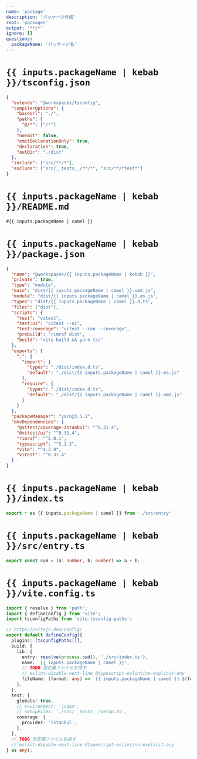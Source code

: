 ```yaml
---
name: 'package'
description: 'パッケージ作成'
root: 'packages'
output: '**/*'
ignore: []
questions:
  packageName: 'パッケージ名'
---
```


<!-- tsconfig -->

# `{{ inputs.packageName | kebab }}/tsconfig.json`

```json
{
  "extends": "@workspaces/tsconfig",
  "compilerOptions": {
    "baseUrl": "./",
    "paths": {
      "@/*": ["/*"]
    },
    "noEmit": false,
    "emitDeclarationOnly": true,
    "declaration": true,
    "outDir": "./dist"
  },
  "include": ["src/**/*"],
  "exclude": ["src/__tests__/**/*", "src/**/*test*"]
}
```

<!-- README -->

# `{{ inputs.packageName | kebab }}/README.md`

```md
#{{ inputs.packageName | camel }}
```

<!-- package.json -->

# `{{ inputs.packageName | kebab }}/package.json`

```json
{
  "name": "@workspaces/{{ inputs.packageName | kebab }}",
  "private": true,
  "type": "module",
  "main": "dist/{{ inputs.packageName | camel }}.umd.js",
  "module": "dist/{{ inputs.packageName | camel }}.es.js",
  "types": "dist/{{ inputs.packageName | camel }}.d.ts",
  "files": ["dist"],
  "scripts": {
    "test": "vitest",
    "test:ui": "vitest --ui",
    "test:coverage": "vitest --run --coverage",
    "prebuild": "rimraf dist",
    "build": "vite build && yarn tsc"
  },
  "exports": {
    ".": {
      "import": {
        "types": "./dist/index.d.ts",
        "default": "./dist/{{ inputs.packageName | camel }}.es.js"
      },
      "require": {
        "types": "./dist/index.d.ts",
        "default": "./dist/{{ inputs.packageName | camel }}.umd.js"
      }
    }
  },
  "packageManager": "yarn@3.5.1",
  "devDependencies": {
    "@vitest/coverage-istanbul": "^0.31.4",
    "@vitest/ui": "^0.31.4",
    "rimraf": "^5.0.1",
    "typescript": "^5.1.3",
    "vite": "^4.3.9",
    "vitest": "^0.31.4"
  }
}
```

<!-- entry -->

# `{{ inputs.packageName | kebab }}/index.ts`

```ts
export * as {{ inputs.packageName | camel }} from './src/entry'
```

# `{{ inputs.packageName | kebab }}/src/entry.ts`

```ts
export const sum = (a: number, b: number) => a + b;
```

# `{{ inputs.packageName | kebab }}/vite.config.ts`

```ts
import { resolve } from 'path';
import { defineConfig } from 'vite';
import tsconfigPaths from 'vite-tsconfig-paths';

// https://vitejs.dev/config/
export default defineConfig({
  plugins: [tsconfigPaths()],
  build: {
    lib: {
      entry: resolve(process.cwd(), './src/index.ts'),
      name: '{{ inputs.packageName | camel }}',
      // TODO 型定義ファイルを探す
      // eslint-disable-next-line @typescript-eslint/no-explicit-any
      fileName: (format: any) => `{{ inputs.packageName | camel }}.${format}.js`,
    },
  },
  test: {
    globals: true,
    // environment: 'jsdom',
    // setupFiles: './src/__tests__/setup.ts',
    coverage: {
      provider: 'istanbul',
    },
  },
  // TODO 型定義ファイルを探す
  // eslint-disable-next-line @typescript-eslint/no-explicit-any
} as any);
```
